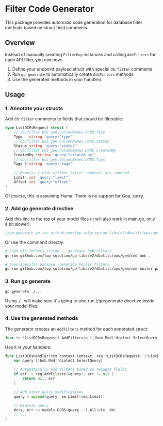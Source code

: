 # Filter Code Generator

This package provides automatic code generation for database filter methods based on struct field comments.

## Overview

Instead of manually creating `FilterMap` instances and calling `AddFilters` for each API filter, you can now:

1. Define your endpoint payload struct with special `db:filter` comments
2. Run `go generate` to automatically create `AddFilters` methods
3. Use the generated methods in your handlers

## Usage

### 1. Annotate your structs

Add `db:filter` comments to fields that should be filterable:

```go
type ListDCRsRequest struct {
    // db:filter bob_gen.ColumnNames.DCRS.Type
    Type   string `query:"type"`
    // db:filter bob_gen.ColumnNames.DCRS.Status
    Status string `query:"status"`
    // db:filter bob_gen.ColumnNames.DCRS.CreatedBy
    CreatedBy *string `query:"created_by"`
    // db:filter bob_gen.ColumnNames.DCRS.Tags
    Tags []string `query:"tags"`
    
    // Regular fields without filter comments are ignored
    Limit  int `query:"limit"`
    Offset int `query:"offset"`
}
```
Of course, this is assuming Huma. There is no support for Goa, sorry.


### 2. Add go generate directive

Add this line to the top of your model files (it will also work in main.go, only a bit slower):

```go
//go:generate go run github.com/top-solution/go-libs/v2/dbutils/ops/gen/cmd bob .
```

Or use the command directly:

```bash
# Scan all folders inside ., generate bob filters
go run github.com/top-solution/go-libs/v2/dbutils/ops/gen/cmd bob .

# Scan specific package, generate boiler filters
go run github.com/top-solution/go-libs/v2/dbutils/ops/gen/cmd boiler path/to/specific/packagh
```

### 3. Run go generate

```bash
go generate ./...
```

Using ./.. will make sure it's going to also run //go:generate directive inside your model files.

### 4. Use the generated methods

The generator creates an `AddFilters` method for each annotated struct:

```go
func (r *ListDCRsRequest) AddFilters(q *[]bob.Mod[*dialect.SelectQuery]) error
```

Use it in your handlers:

```go
func ListDCRsHandler(ctx context.Context, req *ListDCRsRequest) (*ListDCRsResponse, error) {
    var query []bob.Mod[*dialect.SelectQuery]
    
    // Automatically add filters based on request fields
    if err := req.AddFilters(&query); err != nil {
        return nil, err
    }
    
    // Add other query modifications
    query = append(query, sm.Limit(req.Limit))
    
    // Execute query
    dcrs, err := models.DCRS(query...).All(ctx, db)
    // ...
}
```
